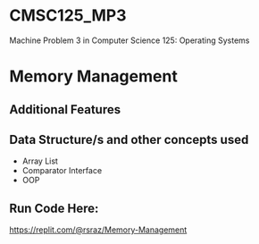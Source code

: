 # CMSC125_MP3

Machine Problem 3 in Computer Science 125: Operating Systems

# Memory Management



## Additional Features



## Data Structure/s and other concepts used

- Array List
- Comparator Interface
- OOP


## Run Code Here: 
https://replit.com/@rsraz/Memory-Management
